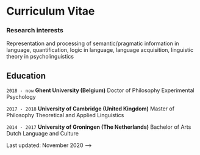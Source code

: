 # Curriculum Vitae

### Research interests
Representation and processing of semantic/pragmatic information in language, quantification, logic in language, language acquisition, linguistic theory in psycholinguistics

## Education

`2018 - now`
__Ghent University (Belgium)__
Doctor of Philosophy
Experimental Psychology

`2017 - 2018`
__University of Cambridge (United Kingdom)__
Master of Philosophy 
Theoretical and Applied Linguistics

`2014 - 2017`
__University of Groningen (The Netherlands)__
Bachelor of Arts 
Dutch Language and Culture

Last updated: November 2020 -->
